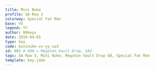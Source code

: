 ```yaml
---
title: Mini Nuke
profile: SA Row 3
colorway: Special Fat Man
base: VV
legend: YY
author: 00keys
date: 2016-04-01
type: key
code: mininuke-vv-yy-sa3
id: 603 # 600 = Megaton Vault Drop, SA3
tags: SA Row 3, Mini Nuke, Megaton Vault Drop GB, Special Fat Man
template: key.jade  
---
```




